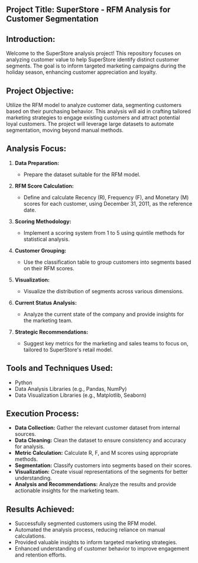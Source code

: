 
## Project Title: SuperStore - RFM Analysis for Customer Segmentation

## Introduction:

Welcome to the SuperStore analysis project! This repository focuses on analyzing customer value to help SuperStore identify distinct customer segments. The goal is to inform targeted marketing campaigns during the holiday season, enhancing customer appreciation and loyalty.

## Project Objective:
Utilize the RFM model to analyze customer data, segmenting customers based on their purchasing behavior. This analysis will aid in crafting tailored marketing strategies to engage existing customers and attract potential loyal customers. The project will leverage large datasets to automate segmentation, moving beyond manual methods.

## Analysis Focus:

1. **Data Preparation:**
   - Prepare the dataset suitable for the RFM model.
  
2. **RFM Score Calculation:**
   - Define and calculate Recency (R), Frequency (F), and Monetary (M) scores for each customer, using December 31, 2011, as the reference date.

3. **Scoring Methodology:**
   - Implement a scoring system from 1 to 5 using quintile methods for statistical analysis.

4. **Customer Grouping:**
   - Use the classification table to group customers into segments based on their RFM scores.

5. **Visualization:**
   - Visualize the distribution of segments across various dimensions.

6. **Current Status Analysis:**
   - Analyze the current state of the company and provide insights for the marketing team.

7. **Strategic Recommendations:**
   - Suggest key metrics for the marketing and sales teams to focus on, tailored to SuperStore's retail model.

## Tools and Techniques Used:

- Python
- Data Analysis Libraries (e.g., Pandas, NumPy)
- Data Visualization Libraries (e.g., Matplotlib, Seaborn)

## Execution Process:
- **Data Collection:** Gather the relevant customer dataset from internal sources.
- **Data Cleaning:** Clean the dataset to ensure consistency and accuracy for analysis.
- **Metric Calculation:** Calculate R, F, and M scores using appropriate methods.
- **Segmentation:** Classify customers into segments based on their scores.
- **Visualization:** Create visual representations of the segments for better understanding.
- **Analysis and Recommendations:** Analyze the results and provide actionable insights for the marketing team.

## Results Achieved:
- Successfully segmented customers using the RFM model.
- Automated the analysis process, reducing reliance on manual calculations.
- Provided valuable insights to inform targeted marketing strategies.
- Enhanced understanding of customer behavior to improve engagement and retention efforts.
